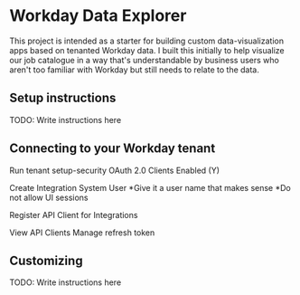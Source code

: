 # Workday Data Explorer

This project is intended as a starter for building custom data-visualization apps based on tenanted Workday data.
I built this initially to help visualize our job catalogue in a way that's understandable by business users who aren't too familiar with Workday but still needs to relate to the data.

## Setup instructions

TODO: Write instructions here

## Connecting to your Workday tenant

Run tenant setup-security
OAuth 2.0 Clients Enabled (Y)

Create Integration System User
*Give it a user name that makes sense
*Do not allow UI sessions

Register API Client for Integrations

View API Clients
Manage refresh token

## Customizing

TODO: Write instructions here
